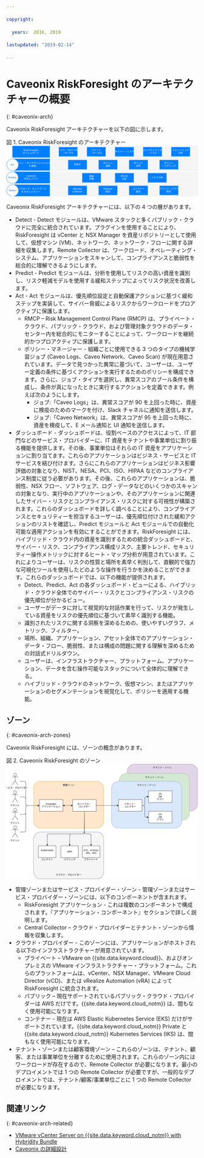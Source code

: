 ```yaml
---

copyright:

  years:  2016, 2019

lastupdated: "2019-02-14"

---
```


# Caveonix RiskForesight のアーキテクチャーの概要
{: #caveonix-arch}

Caveonix RiskForesight アーキテクチャーを以下の図に示します。

図 1. Caveonix RiskForesight のアーキテクチャー
![アーキテクチャー図](caveonix-architecture.svg)

Caveonix RiskForesight アーキテクチャーには、以下の 4 つの層があります。
-	Detect - Detect モジュールは、VMware スタックと多くパブリック・クラウドに完全に統合されています。プラグインを使用することにより、RiskForesight は vCenter と NSX Manager を資産リポジトリーとして使用して、仮想マシン (VM)、ネットワーク、ネットワーク・フローに関する詳細を収集します。Remote Collector は、ワークロード、オペレーティング・システム、アプリケーションをスキャンして、コンプライアンスと脆弱性を総合的に理解できるようにします。
-	Predict - Predict モジュールは、分析を使用してリスクの高い資産を識別し、リスク軽減モデルを使用する緩和ステップによってリスク状況を改善します。
-	Act - Act モジュールは、優先順位設定と自動保護アクションに基づく緩和ステップを実装して、サイバー脅威によるリスクからワークロードをプロアクティブに保護します。
    - RMCP – Risk Management Control Plane (RMCP) は、プライベート・クラウド、パブリック・クラウド、および管理対象クラウドのデータ・センター内を総合的にモニターすることによって、ワークロードを継続的かつプロアクティブに保護します。
    - ポリシー・マネージャー - 組織ごとに使用できる 3 つのタイプの機械学習ジョブ (Caveo Logs、Caveo Network、Caveo Scan) が現在用意されています。データで見つかった異常に基づいて、ユーザーは、ユーザー定義の条件に基づくアクションを実行するためのポリシーを構成できます。さらに、ジョブ・タイプを選択し、異常スコアのブール条件を構成し、条件が真になったときに実行するアクションを定義できます。例えば次のようにします。
        - ジョブ:「Caveo Logs」は、異常スコアが 90 を上回った時に、資産に検疫のためのマークを付け、Slack チャネルに通知を送信します。
        - ジョブ:「Caveo Network」は、異常スコアが 95 を上回った時に、資産を検疫して、E メール通知と UI 通知を送信します。
- ダッシュボード - ダッシュボードは、役割ベースのアクセスによって、IT 部門などのサービス・プロバイダーに、IT 資産をテナントや事業単位に割り振る機能を提供します。その後、事業単位はそれらの IT 資産をアプリケーションに割り当てます。これらのアプリケーションはビジネス・サービスと IT サービスを結び付けます。さらにこれらのアプリケーションはビジネス影響評価の対象となり、NIST、NESA、PCI、ISO、HIPAA などのコンプライアンス制度に従う必要があります。その後、これらのアプリケーションは、脆弱性、NSX フロー、ソフトウェア、ログ・データなどのいくつかのスキャンの対象となり、実行中のアプリケーションや、そのアプリケーションに関連したサイバー・リスクとコンプライアンス・リスクに対する可視性が構築されます。これらのダッシュボードを詳しく調べることにより、コンプライアンスとセキュリティーを担当するユーザーは、優先順位付けされた緩和アクションのリストを確認し、Predict モジュールと Act モジュールでの自動化可能な適用アクションを有効にすることができます。RiskForesight には、ハイブリッド・クラウド内の資産を識別するための統合ダッシュボードと、サイバー・リスク、コンプライアンス構成リスク、主要トレンド、セキュリティー操作メトリックに対するヒート・マップ分析が用意されています。これによりユーザーは、リスクの性質と場所を素早く判別して、直観的で強力な可視化ツールを使用したどのような操作を行うかを決めることができます。これらのダッシュボードでは、以下の機能が提供されます。
  - Detect、Predict、Act の各ダッシュボード・ビューによる、ハイブリッド・クラウド全体でのサイバー・リスクとコンプライアンス・リスクの優先順位が分かるビュー。
  - ユーザーがデータに対して視覚的な対話作業を行って、リスクが発生している資産をリスクの優先順位に基づいて素早く識別する機能。
  - 識別されたリスクに関する洞察を深めるための、使いやすいグラフ、メトリック、フィルター。
  - 場所、組織、アプリケーション、アセット全体でのアプリケーション・データ・フロー、脆弱性、または構成の問題に関する理解を深めるための対話式ドリルダウン。
  - ユーザーは、インフラストラクチャー、プラットフォーム、アプリケーション、データを含む操作可能なスタックについて全体的に理解できる。
  - ハイブリッド・クラウドのネットワーク、仮想マシン、またはアプリケーションのセグメンテーションを視覚化して、ポリシーを適用する機能。

## ゾーン
{: #caveonix-arch-zones}

Caveonix RiskForesight には、ゾーンの概念があります。

図 2. Caveonix RiskForesight のゾーン
![ゾーンの図](caveonix-zones.svg)

-	管理ゾーンまたはサービス・プロバイダー・ゾーン - 管理ゾーンまたはサービス・プロバイダー・ゾーンには、以下のコンポーネントが含まれます。
    - RiskForesight アプリケーション - これは複数のコンポーネントで構成されます。『アプリケーション・コンポーネント』セクションで詳しく説明します。
    - Central Collector – クラウド・プロバイダーとテナント・ゾーンから情報を収集します。
- クラウド・プロバイダー - このゾーンには、アプリケーションがホストされる以下のインフラストラクチャーが用意されています。
    - プライベート – VMware on {{site.data.keyword.cloud}}、およびオンプレミスの VMware インフラストラクチャー・プラットフォーム。これらのプラットフォームは、vCenter、NSX Manager、VMware Cloud Director (vCD)、または vRealize Automation (vRA) によって RiskForesight に統合されます。
    - パブリック – 現在サポートされているパブリック・クラウド・プロバイダーは AWS だけです。{{site.data.keyword.cloud_notm}} は、間もなく使用可能になります。
    - コンテナー - 現在は AWS Elastic Kubernetes Service (EKS) だけがサポートされています。{{site.data.keyword.cloud_notm}} Private と {{site.data.keyword.cloud_notm}} Kubernetes Services (IKS) は、間もなく使用可能になります。
-	テナント・ゾーンまたは顧客環境ゾーン – これらのゾーンは、テナント、顧客、または事業単位を分離するために使用されます。これらのゾーン内にはワークロードが存在するので、Remote Collector が必要になります。最小のデプロイメントでは 1 つの Remote Collector が必要ですが、一般的なデプロイメントでは、テナント/顧客/事業単位ごとに 1 つの Remote Collector が必要になります。


## 関連リンク
{: #caveonix-arch-related}


*   [VMware vCenter Server on {{site.data.keyword.cloud_notm}} with Hybridity Bundle](/docs/services/vmwaresolutions/archiref/vcs/vcs-hybridity-intro.html)
*   [Caveonix の詳細設計](/docs/services/vmwaresolutions/archiref/caveonix/caveonix-detailed.html)
